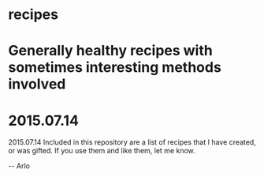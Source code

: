 # recipes
# Generally healthy recipes with sometimes interesting methods involved
# 
# 2015.07.14

2015.07.14 Included in this repository are a list of recipes that I have created, or was gifted. If you use
	them and like them, let me know. 

-- 
Arlo 

